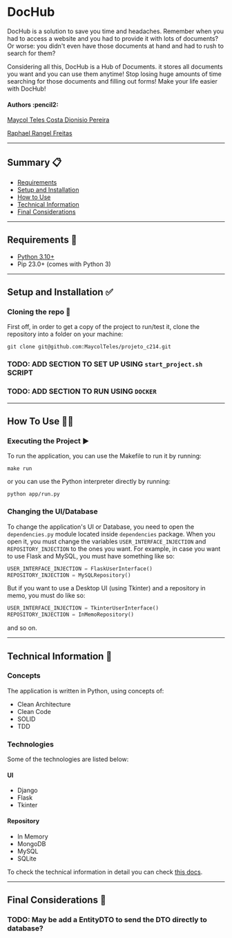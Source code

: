 # DocHub

DocHub is a solution to save you time and headaches. Remember when you had to access a website and you had to provide it with lots of documents? Or worse: you didn't even have those documents at hand and had to rush to search for them?

Considering all this, DocHub is a Hub of Documents. it stores all documents you want and you can use them anytime! Stop losing huge amounts of time searching for those documents and filling out forms! Make your life easier with DocHub!

<h4 align="left"> 
	Authors :pencil2:
</h4>

<p align="left">
 <a href="https://github.com/maycolteles">Maycol Teles Costa Dionisio Pereira</a> 
</p>
<p align="left">
 <a href="https://github.com/RaphaelRFreitas">Raphael Rangel Freitas</a> 
</p>

*********************

## Summary :clipboard:

* [Requirements](#requirements)
* [Setup and Installation](#setup-installation)
* [How to Use](#how-to-use)
* [Technical Information](#technical-information)
* [Final Considerations](#final-considerations)

*********************
##  Requirements :pencil: <a name="requirements"></a>

* [Python 3.10+](https://www.python.org/)
* Pip 23.0+ (comes with Python 3)

*********************
##  Setup and Installation :white_check_mark: <a name="setup-installation"></a>

### Cloning the repo :file_folder:
First off, in order to get a copy of the project to run/test it, clone the repository into a folder on your machine:

```
git clone git@github.com:MaycolTeles/projeto_c214.git
```

### TODO: ADD SECTION TO SET UP USING `start_project.sh` SCRIPT

### TODO: ADD SECTION TO RUN USING `DOCKER`

*********************

## How To Use :man_technologist: <a name="how-to-use"></a>

### Executing the Project :arrow_forward:
To run the application, you can use the Makefile to run it by running:

```
make run
```

or you can use the Python interpreter directly by running:

```
python app/run.py
```

### Changing the UI/Database
To change the application's UI or Database, you need to open the `dependencies.py` module located inside `dependencies` package. When you open it, you must change the variables `USER_INTERFACE_INJECTION` and `REPOSITORY_INJECTION` to the ones you want. For example, in case you want to use Flask and MySQL, you must have something like so:

```python
USER_INTERFACE_INJECTION = FlaskUserInterface()
REPOSITORY_INJECTION = MySQLRepository()
```

But if you want to use a Desktop UI (using Tkinter) and a repository in memo, you must do like so:

```python
USER_INTERFACE_INJECTION = TkinterUserInterface()
REPOSITORY_INJECTION = InMemoRepository()
```

and so on.

*********************

##  Technical Information :pencil: <a name="technical-information"></a>

### Concepts

The application is written in Python, using concepts of:
* Clean Architecture
* Clean Code
* SOLID
* TDD

### Technologies
Some of the technologies are listed below:

#### UI
* Django
* Flask
* Tkinter

#### Repository
* In Memory
* MongoDB
* MySQL
* SQLite

To check the technical information in detail you can check [this docs](docs/technical_information.md).

*********************
## Final Considerations :pushpin: <a name="final-considerations"></a>

### TODO: May be add a EntityDTO to send the DTO directly to database?
